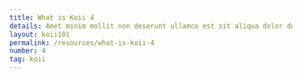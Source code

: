 ```yaml
---
title: What is Koii 4
details: Amet minim mollit non deserunt ullamco est sit aliqua dolor do amet sint. Velit officia consequat duis enim velit mollit. Exercitation ven
layout: koii101
permalink: /resources/what-is-koii-4
number: 4
tag: koii
---
```

